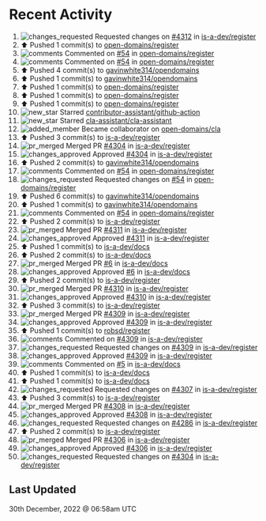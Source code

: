 # Recent Activity

<!--RECENT_ACTIVITY:start-->
1. ![changes_requested](https://cdn.jsdelivr.net/gh/Readme-Workflows/Readme-Icons@main/icons/octicons/RequestedChanges.svg) Requested changes on [#4312](https://github.com/is-a-dev/register/pull/4312#pullrequestreview-1232882768) in [is-a-dev/register](https://github.com/is-a-dev/register)
2. ⬆️ Pushed 1 commit(s) to [open-domains/register](https://github.com/open-domains/register)
3. ![comments](https://cdn.jsdelivr.net/gh/Readme-Workflows/Readme-Icons@main/icons/octicons/Comment.svg) Commented on [#54](https://github.com/open-domains/register/pull/54#issuecomment-1367705587) in [open-domains/register](https://github.com/open-domains/register)
4. ![comments](https://cdn.jsdelivr.net/gh/Readme-Workflows/Readme-Icons@main/icons/octicons/Comment.svg) Commented on [#54](https://github.com/open-domains/register/pull/54#issuecomment-1367705540) in [open-domains/register](https://github.com/open-domains/register)
5. ⬆️ Pushed 4 commit(s) to [gavinwhite314/opendomains](https://github.com/gavinwhite314/opendomains)
6. ⬆️ Pushed 1 commit(s) to [gavinwhite314/opendomains](https://github.com/gavinwhite314/opendomains)
7. ⬆️ Pushed 1 commit(s) to [open-domains/register](https://github.com/open-domains/register)
8. ⬆️ Pushed 1 commit(s) to [open-domains/register](https://github.com/open-domains/register)
9. ⬆️ Pushed 1 commit(s) to [open-domains/register](https://github.com/open-domains/register)
10. ![new_star](https://cdn.jsdelivr.net/gh/Readme-Workflows/Readme-Icons@main/icons/octicons/StarredRepositoryYellow.svg) Starred [contributor-assistant/github-action](https://github.com/contributor-assistant/github-action)
11. ![new_star](https://cdn.jsdelivr.net/gh/Readme-Workflows/Readme-Icons@main/icons/octicons/StarredRepositoryYellow.svg) Starred [cla-assistant/cla-assistant](https://github.com/cla-assistant/cla-assistant)
12. ![added_member](https://cdn.jsdelivr.net/gh/Readme-Workflows/Readme-Icons@main/icons/octicons/People.svg) Became collaborator on [open-domains/cla](https://github.com/open-domains/cla)
13. ⬆️ Pushed 3 commit(s) to [is-a-dev/register](https://github.com/is-a-dev/register)
14. ![pr_merged](https://cdn.jsdelivr.net/gh/Readme-Workflows/Readme-Icons@main/icons/octicons/PullRequestMerged.svg) Merged PR [#4304](https://github.com/is-a-dev/register/pull/4304) in [is-a-dev/register](https://github.com/is-a-dev/register)
15. ![changes_approved](https://cdn.jsdelivr.net/gh/Readme-Workflows/Readme-Icons@main/icons/octicons/ApprovedChanges.svg) Approved [#4304](https://github.com/is-a-dev/register/pull/4304#pullrequestreview-1232862689) in [is-a-dev/register](https://github.com/is-a-dev/register)
16. ⬆️ Pushed 2 commit(s) to [gavinwhite314/opendomains](https://github.com/gavinwhite314/opendomains)
17. ![comments](https://cdn.jsdelivr.net/gh/Readme-Workflows/Readme-Icons@main/icons/octicons/Comment.svg) Commented on [#54](https://github.com/open-domains/register/pull/54#issuecomment-1367683255) in [open-domains/register](https://github.com/open-domains/register)
18. ![changes_requested](https://cdn.jsdelivr.net/gh/Readme-Workflows/Readme-Icons@main/icons/octicons/RequestedChanges.svg) Requested changes on [#54](https://github.com/open-domains/register/pull/54#pullrequestreview-1232078024) in [open-domains/register](https://github.com/open-domains/register)
19. ⬆️ Pushed 6 commit(s) to [gavinwhite314/opendomains](https://github.com/gavinwhite314/opendomains)
20. ⬆️ Pushed 1 commit(s) to [gavinwhite314/opendomains](https://github.com/gavinwhite314/opendomains)
21. ![comments](https://cdn.jsdelivr.net/gh/Readme-Workflows/Readme-Icons@main/icons/octicons/Comment.svg) Commented on [#54](https://github.com/open-domains/register/pull/54#discussion_r1059213044) in [open-domains/register](https://github.com/open-domains/register)
22. ⬆️ Pushed 2 commit(s) to [is-a-dev/register](https://github.com/is-a-dev/register)
23. ![pr_merged](https://cdn.jsdelivr.net/gh/Readme-Workflows/Readme-Icons@main/icons/octicons/PullRequestMerged.svg) Merged PR [#4311](https://github.com/is-a-dev/register/pull/4311) in [is-a-dev/register](https://github.com/is-a-dev/register)
24. ![changes_approved](https://cdn.jsdelivr.net/gh/Readme-Workflows/Readme-Icons@main/icons/octicons/ApprovedChanges.svg) Approved [#4311](https://github.com/is-a-dev/register/pull/4311#pullrequestreview-1232840534) in [is-a-dev/register](https://github.com/is-a-dev/register)
25. ⬆️ Pushed 1 commit(s) to [is-a-dev/docs](https://github.com/is-a-dev/docs)
26. ⬆️ Pushed 2 commit(s) to [is-a-dev/docs](https://github.com/is-a-dev/docs)
27. ![pr_merged](https://cdn.jsdelivr.net/gh/Readme-Workflows/Readme-Icons@main/icons/octicons/PullRequestMerged.svg) Merged PR [#6](https://github.com/is-a-dev/docs/pull/6) in [is-a-dev/docs](https://github.com/is-a-dev/docs)
28. ![changes_approved](https://cdn.jsdelivr.net/gh/Readme-Workflows/Readme-Icons@main/icons/octicons/ApprovedChanges.svg) Approved [#6](https://github.com/is-a-dev/docs/pull/6#pullrequestreview-1232839448) in [is-a-dev/docs](https://github.com/is-a-dev/docs)
29. ⬆️ Pushed 2 commit(s) to [is-a-dev/register](https://github.com/is-a-dev/register)
30. ![pr_merged](https://cdn.jsdelivr.net/gh/Readme-Workflows/Readme-Icons@main/icons/octicons/PullRequestMerged.svg) Merged PR [#4310](https://github.com/is-a-dev/register/pull/4310) in [is-a-dev/register](https://github.com/is-a-dev/register)
31. ![changes_approved](https://cdn.jsdelivr.net/gh/Readme-Workflows/Readme-Icons@main/icons/octicons/ApprovedChanges.svg) Approved [#4310](https://github.com/is-a-dev/register/pull/4310#pullrequestreview-1232839397) in [is-a-dev/register](https://github.com/is-a-dev/register)
32. ⬆️ Pushed 3 commit(s) to [is-a-dev/register](https://github.com/is-a-dev/register)
33. ![pr_merged](https://cdn.jsdelivr.net/gh/Readme-Workflows/Readme-Icons@main/icons/octicons/PullRequestMerged.svg) Merged PR [#4309](https://github.com/is-a-dev/register/pull/4309) in [is-a-dev/register](https://github.com/is-a-dev/register)
34. ![changes_approved](https://cdn.jsdelivr.net/gh/Readme-Workflows/Readme-Icons@main/icons/octicons/ApprovedChanges.svg) Approved [#4309](https://github.com/is-a-dev/register/pull/4309#pullrequestreview-1232836591) in [is-a-dev/register](https://github.com/is-a-dev/register)
35. ⬆️ Pushed 1 commit(s) to [robsd/register](https://github.com/robsd/register)
36. ![comments](https://cdn.jsdelivr.net/gh/Readme-Workflows/Readme-Icons@main/icons/octicons/Comment.svg) Commented on [#4309](https://github.com/is-a-dev/register/pull/4309#discussion_r1059204857) in [is-a-dev/register](https://github.com/is-a-dev/register)
37. ![changes_requested](https://cdn.jsdelivr.net/gh/Readme-Workflows/Readme-Icons@main/icons/octicons/RequestedChanges.svg) Requested changes on [#4309](https://github.com/is-a-dev/register/pull/4309#pullrequestreview-1232836519) in [is-a-dev/register](https://github.com/is-a-dev/register)
38. ![changes_approved](https://cdn.jsdelivr.net/gh/Readme-Workflows/Readme-Icons@main/icons/octicons/ApprovedChanges.svg) Approved [#4309](https://github.com/is-a-dev/register/pull/4309#pullrequestreview-1232835994) in [is-a-dev/register](https://github.com/is-a-dev/register)
39. ![comments](https://cdn.jsdelivr.net/gh/Readme-Workflows/Readme-Icons@main/icons/octicons/Comment.svg) Commented on [#5](https://github.com/is-a-dev/docs/issues/5#issuecomment-1367640920) in [is-a-dev/docs](https://github.com/is-a-dev/docs)
40. ⬆️ Pushed 1 commit(s) to [is-a-dev/docs](https://github.com/is-a-dev/docs)
41. ⬆️ Pushed 1 commit(s) to [is-a-dev/docs](https://github.com/is-a-dev/docs)
42. ![changes_requested](https://cdn.jsdelivr.net/gh/Readme-Workflows/Readme-Icons@main/icons/octicons/RequestedChanges.svg) Requested changes on [#4307](https://github.com/is-a-dev/register/pull/4307#pullrequestreview-1232819510) in [is-a-dev/register](https://github.com/is-a-dev/register)
43. ⬆️ Pushed 3 commit(s) to [is-a-dev/register](https://github.com/is-a-dev/register)
44. ![pr_merged](https://cdn.jsdelivr.net/gh/Readme-Workflows/Readme-Icons@main/icons/octicons/PullRequestMerged.svg) Merged PR [#4308](https://github.com/is-a-dev/register/pull/4308) in [is-a-dev/register](https://github.com/is-a-dev/register)
45. ![changes_approved](https://cdn.jsdelivr.net/gh/Readme-Workflows/Readme-Icons@main/icons/octicons/ApprovedChanges.svg) Approved [#4308](https://github.com/is-a-dev/register/pull/4308#pullrequestreview-1232819379) in [is-a-dev/register](https://github.com/is-a-dev/register)
46. ![changes_requested](https://cdn.jsdelivr.net/gh/Readme-Workflows/Readme-Icons@main/icons/octicons/RequestedChanges.svg) Requested changes on [#4286](https://github.com/is-a-dev/register/pull/4286#pullrequestreview-1232819321) in [is-a-dev/register](https://github.com/is-a-dev/register)
47. ⬆️ Pushed 2 commit(s) to [is-a-dev/register](https://github.com/is-a-dev/register)
48. ![pr_merged](https://cdn.jsdelivr.net/gh/Readme-Workflows/Readme-Icons@main/icons/octicons/PullRequestMerged.svg) Merged PR [#4306](https://github.com/is-a-dev/register/pull/4306) in [is-a-dev/register](https://github.com/is-a-dev/register)
49. ![changes_approved](https://cdn.jsdelivr.net/gh/Readme-Workflows/Readme-Icons@main/icons/octicons/ApprovedChanges.svg) Approved [#4306](https://github.com/is-a-dev/register/pull/4306#pullrequestreview-1232819161) in [is-a-dev/register](https://github.com/is-a-dev/register)
50. ![changes_requested](https://cdn.jsdelivr.net/gh/Readme-Workflows/Readme-Icons@main/icons/octicons/RequestedChanges.svg) Requested changes on [#4304](https://github.com/is-a-dev/register/pull/4304#pullrequestreview-1232819070) in [is-a-dev/register](https://github.com/is-a-dev/register)
<!--RECENT_ACTIVITY:end-->

## Last Updated
<!--RECENT_ACTIVITY:last_update-->
30th December, 2022 @ 06:58am UTC
<!--RECENT_ACTIVITY:last_update_end-->
